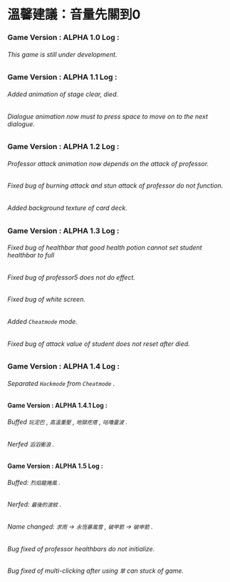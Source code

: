 # 溫馨建議：音量先關到0
### Game Version : ALPHA 1.0 Log :
###### This game is still under development.

### Game Version : ALPHA 1.1 Log :
###### Added animation of stage clear, died.
###### Dialogue animation now must to press space to move on to the next dialogue.

### Game Version : ALPHA 1.2 Log :
###### Professor attack animation now depends on the attack of professor.
###### Fixed bug of burning attack and stun attack of professor do not function.
###### Added background texture of card deck.

### Game Version : ALPHA 1.3 Log :
###### Fixed bug of healthbar that good health potion cannot set student healthbar to full
###### Fixed bug of professor5 does not do effect.
###### Fixed bug of white screen.
###### Added `Cheatmode` mode.
###### Fixed bug of attack value of student does not reset after died.

### Game Version : ALPHA 1.4 Log :
###### Separated `Hackmode` from `Cheatmode` .

#### Game Version : ALPHA 1.4.1 Log :
###### Buffed `玩泥巴` , `高溫重壓` , `地獄疙瘩` , `咕嚕靈波` .
###### Nerfed `滔滔衝浪` .

#### Game Version : ALPHA 1.5 Log :
###### Buffed: `烈焰龍捲風` .
###### Nerfed: `最後的波紋` .
###### Name changed: `求雨` -> `永恆暴風雪` , `破甲箭` -> `破申箭` .
###### Bug fixed of professor healthbars do not initialize. 
###### Bug fixed of multi-clicking after using `草` can stuck of game.
